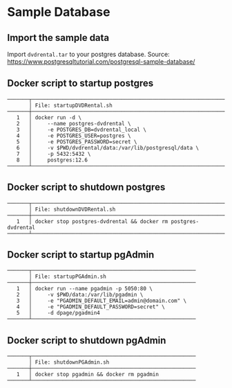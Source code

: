 # Sample Database

## Import the sample data
Import `dvdrental.tar` to your postgres database.
Source: https://www.postgresqltutorial.com/postgresql-sample-database/

## Docker script to startup postgres
```
───────┬──────────────────────────────────────────────────────────────────
       │ File: startupDVDRental.sh
───────┼──────────────────────────────────────────────────────────────────
   1   │ docker run -d \
   2   │     --name postgres-dvdrental \
   3   │     -e POSTGRES_DB=dvdrental_local \
   4   │     -e POSTGRES_USER=postgres \
   5   │     -e POSTGRES_PASSWORD=secret \
   6   │     -v $PWD/dvdrental/data:/var/lib/postgresql/data \
   7   │     -p 5432:5432 \
   8   │     postgres:12.6
───────┴──────────────────────────────────────────────────────────────────
```
## Docker script to shutdown postgres
```
───────┬──────────────────────────────────────────────────────────────────
       │ File: shutdownDVDRental.sh
───────┼──────────────────────────────────────────────────────────────────
   1   │ docker stop postgres-dvdrental && docker rm postgres-dvdrental
───────┴──────────────────────────────────────────────────────────────────
```
## Docker script to startup pgAdmin
```
───────┬─────────────────────────────────────────────────────
       │ File: startupPGAdmin.sh
───────┼─────────────────────────────────────────────────────
   1   │ docker run --name pgadmin -p 5050:80 \
   2   │     -v $PWD/data:/var/lib/pgadmin \
   3   │     -e "PGADMIN_DEFAULT_EMAIL=admin@domain.com" \
   4   │     -e "PGADMIN_DEFAULT_PASSWORD=secret" \
   5   │     -d dpage/pgadmin4
───────┴─────────────────────────────────────────────────────
```
## Docker script to shutdown pgAdmin
```
───────┬─────────────────────────────────────────────────────
       │ File: shutdownPGAdmin.sh
───────┼─────────────────────────────────────────────────────
   1   │ docker stop pgadmin && docker rm pgadmin
───────┴─────────────────────────────────────────────────────
```